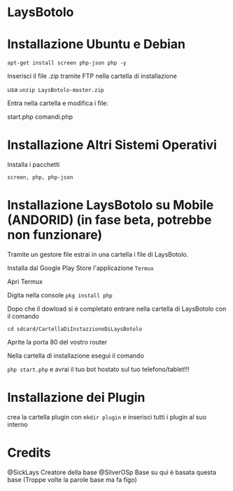# LaysBotolo

# Installazione Ubuntu e Debian

`apt-get install screen php-json php -y`

Inserisci il file .zip tramite FTP nella cartella di installazione 

usa `unzip LaysBotolo-master.zip`

Entra nella cartella e modifica i file:

start.php 
comandi.php


# Installazione Altri Sistemi Operativi

Installa i pacchetti

`screen, php, php-json`

# Installazione LaysBotolo su Mobile (ANDORID) (in fase beta, potrebbe non funzionare)

Tramite un gestore file estrai in una cartella i file di LaysBotolo.

Installa dal Google Play Store l'applicazione `Termux`

Apri Termux

Digita nella console `pkg install php`

Dopo che il dowload si è completato entrare nella cartella di LaysBotolo con il comando

`cd sdcard/CartellaDiInstazzioneDiLaysBotolo`

Aprite la porta 80 del vostro router

Nella cartella di installazione esegui il comando

`php start.php` e avrai il tuo bot hostato sul tuo telefono/tablet!!!

# Installazione dei Plugin

crea la cartella plugin con `mkdir plugin` e inserisci tutti i plugin al suo interno

# Credits

@SickLays Creatore della base 
@SilverOSp Base su qui è basata questa base (Troppe volte la parole base ma fa figo)


